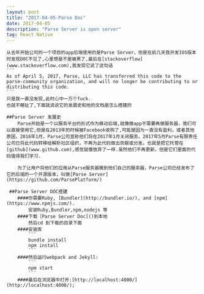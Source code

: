 ```yaml
---
layout: post
title: "2017-04-05-Parse Doc"
date: 2017-04-05 
description: "Parse Server is open server"
tag: React Native 
---
```


    从去年开始公司的一个项目的app后端使用的是Parse Server，但是在前几天我开发IOS版本时发现DOC不见了,心里想是不是被黑了,最后在[stackoverflow](www.stackoverflow.com),我发现它说了这句话
    ```
    As of April 5, 2017, Parse, LLC has transferred this code to the parse-community organization, and will no longer be contributing to or distributing this code. 
    ```
    只是我一直没发现,此时心中一万个fuck.
    也就不瞎扯了,下面就说说它的发展史和他的文档是怎么搭建的

    ##Parse Server 发展史
        Parse开始是一个以服务平台的形式作为移动后端,就像做app不需要再做服务器，我们可以直接使用它,但是在2013年的时候被Facebook收购了,可能是因为一直没有盈利，或者其他原因，2016年1月，Parse公司宣称他们将在2017年1月关闭服务。2017年5月Parse有限责任公司已将此代码转移给解析社区组织，不再为此代码做出贡献或分发。也就是把它托管在[github](www.github.com),感觉就像放弃了一样.虽然他们不再更新，但是它们里面的代码值得我们学习.

        为了让用户将他们的应用从Parse服务器搬到他们自己的服务器，Parse公司已经发布了它的后端的一个开源版本，叫做[Parse Server](https://github.com/ParsePlatform/)

     ##Parse Server DOC搭建
        ####你需要Ruby, [Bundler](http://bundler.io/), and [npm](https://www.npmjs.com/).
            安装Ruby,Bundler,npm,nodejs 等
        ####下载［Parse Server Doc]()到本地
            然后cd 到下载的目录下面
        ####安装库
            ```
            bundle install
            npm install
            ```
        ####然后运行webpack and Jekyll:
            ```
            npm start
            ```
        ####最后在浏览器中打开:[http://localhost:4000/](http://localhost:4000/);